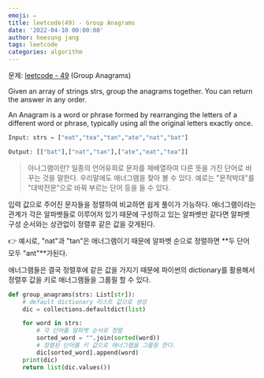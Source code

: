 ```yaml
---
emoji: ✏️
title: leetcode(49) - Group Anagrams
date: '2022-04-10 00:00:00'
author: heesung jang
tags: leetcode
categories: algorithm
---
```


문제: [leetcode - 49](https://leetcode.com/problems/group-anagrams/) (Group Anagrams)

Given an array of strings strs, group the anagrams together. You can return the answer in any order.

An Anagram is a word or phrase formed by rearranging the letters of a different word or phrase, typically using all the original letters exactly once.

```python
Input: strs = ["eat","tea","tan","ate","nat","bat"]

Output: [["bat"],["nat","tan"],["ate","eat","tea"]]
```

> 아나그램이란?
> 일종의 언어유희로 문자를 재배열하여 다른 뜻을 가진 단어로 바꾸는 것을 말한다. 우리말에도 애너그램을 찾아 볼 수 있다. 예로는 "문적박대"를 "대박전문"으로 바꿔 부르는 단어 등을 들 수 있다.

입력 값으로 주어진 문자들을 정렬하여 비교하면 쉽게 풀이가 가능하다. 애너그램이라는 관계가 각은 알파벳들로 이루어저 있기 때문에 구성하고 있는 알파벳만 같다면 알파벳 구성 순서와는 상관없이 정렬후 같은 값을 갖게된다.

👉 예시로, "nat"과 "tan"은 애너그램이기 때문에 알파벳 순으로 정렬하면 **두 단어 모두 "ant"**가된다.

애너그램들은 결국 정렬후에 같은 값을 가지기 때문에 파이썬의 dictionary를 활용해서 정렬후 값을 키로 애너그램들을 그룹필 할 수 있다.

```python
def group_anagrams(strs: List[str]):
    # default dictionary 리스트 값으로 생성
    dic = collections.defaultdict(list)

    for word in strs:
        # 각 단어를 알파벳 순서로 정렬
        sorted_word = "".join(sorted(word))
        # 정렬된 단어를 키 값으로 애너그램을 그룹핑 한다.
        dic[sorted_word].append(word)
    print(dic)
    return list(dic.values())
```
